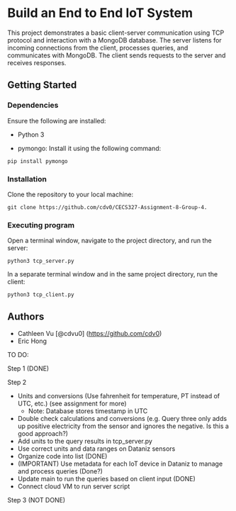 # Build an End to End IoT System

This project demonstrates a basic client-server communication using TCP protocol and interaction with a MongoDB database. The server listens for incoming connections from the client, processes queries, and communicates with MongoDB. The client sends requests to the server and receives responses. 

## Getting Started

### Dependencies

Ensure the following are installed:

* Python 3

* pymongo: Install it using the following command:
```
pip install pymongo
```

### Installation

Clone the repository to your local machine:
```
git clone https://github.com/cdv0/CECS327-Assignment-8-Group-4.
```

### Executing program

Open a terminal window, navigate to the project directory, and run the server:
```
python3 tcp_server.py
```

In a separate terminal window and in the same project directory, run the client:
```
python3 tcp_client.py
```

## Authors

* Cathleen Vu [@cdvu0] (https://github.com/cdv0)
* Eric Hong






TO DO:

Step 1 (DONE)

Step 2 
- Units and conversions (Use fahrenheit for temperature, PT instead of UTC, etc.) (see assignment for more)
    - Note: Database stores timestamp in UTC
- Double check calculations and conversions (e.g. Query three only adds up positive electricity from the sensor and ignores the negative. Is this a good approach?)
- Add units to the query results in tcp_server.py
- Use correct units and data ranges on Dataniz sensors
- Organize code into list (DONE)
- (IMPORTANT) Use metadata for each IoT device in Dataniz to manage and process queries (Done?)
- Update main to run the queries based on client input (DONE)
- Connect cloud VM to run server script

Step 3 (NOT DONE)